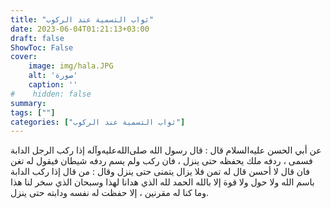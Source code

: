 ```yaml
---
title: "ثواب التسمية عند الركوب"
date: 2023-06-04T01:21:13+03:00
draft: false
ShowToc: False
cover:
    image: img/hala.JPG
    alt: 'صورة'
    caption: ''
#    hidden: false
summary: 
tags: [""]
categories: ["ثواب التسمية عند الركوب"]
---
```

عن أبي الحسن عليه‌السلام قال : قال رسول الله صلى‌الله‌عليه‌وآله إذا ركب الرجل الدابة
فسمى ، ردفه ملك يحفظه حتى ينزل ، فان ركب ولم يسم ردفه شيطان
فيقول له تغن فان قال لا أحسن قال له تمن فلا يزال يتمنى حتى ينزل
وقال : من قال إذا ركب الدابة باسم الله ولا حول ولا قوة إلا بالله الحمد
لله الذي هدانا لهذا وسبحان الذي سخر لنا هذا وما كنا له مقرنين ،
إلا حفظت له نفسه ودابته حتى ينزل.



